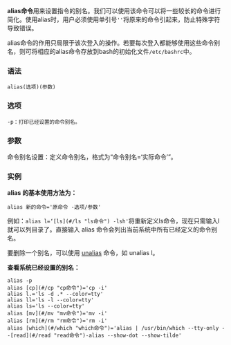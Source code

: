 **alias命令**用来设置指令的别名。我们可以使用该命令可以将一些较长的命令进行简化。使用alias时，用户必须使用单引号`''`将原来的命令引起来，防止特殊字符导致错误。

alias命令的作用只局限于该次登入的操作。若要每次登入都能够使用这些命令别名，则可将相应的alias命令存放到bash的初始化文件`/etc/bashrc`中。

### 语法  

```
alias(选项)(参数)
```

### 选项  

```
-p：打印已经设置的命令别名。
```

### 参数  

命令别名设置：定义命令别名，格式为“命令别名=‘实际命令’”。

### 实例  

**alias 的基本使用方法为：**

```
alias 新的命令='原命令 -选项/参数'
```

例如：`alias l=‘[ls](#/ls "ls命令") -lsh'`将重新定义ls命令，现在只需输入l就可以列目录了。直接输入 alias 命令会列出当前系统中所有已经定义的命令别名。

要删除一个别名，可以使用 [unalias](#/unalias "unalias命令") 命令，如 unalias l。

**查看系统已经设置的别名：**

```
alias -p
alias [cp](#/cp "cp命令")='cp -i'
alias l.='ls -d .* --color=tty'
alias ll='ls -l --color=tty'
alias ls='ls --color=tty'
alias [mv](#/mv "mv命令")='mv -i'
alias [rm](#/rm "rm命令")='rm -i'
alias [which](#/which "which命令")='alias | /usr/bin/which --tty-only --[read](#/read "read命令")-alias --show-dot --show-tilde'
```